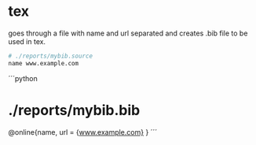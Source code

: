 # tex

goes through a file with name and url separated and creates .bib file to be used in tex.
```python
# ./reports/mybib.source
name www.example.com
```

´´´python
# ./reports/mybib.bib
@online{name,
    url = {www.example.com}
}
´´´


